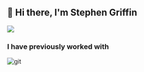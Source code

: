 ## 👋 Hi there, I'm Stephen Griffin

![](https://komarev.com/ghpvc/?username=Stephen-Griffin&color=red)

<h3>I have previously worked with</h3>
<img alt="git" src="https://img.shields.io/badge/-Git-F05032?style=flat-square&logo=git&logoColor=white" />
